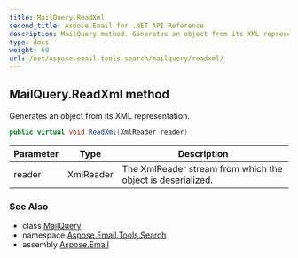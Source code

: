 ```yaml
---
title: MailQuery.ReadXml
second_title: Aspose.Email for .NET API Reference
description: MailQuery method. Generates an object from its XML representation
type: docs
weight: 60
url: /net/aspose.email.tools.search/mailquery/readxml/
---
```

## MailQuery.ReadXml method

Generates an object from its XML representation.

```csharp
public virtual void ReadXml(XmlReader reader)
```

| Parameter | Type | Description |
| --- | --- | --- |
| reader | XmlReader | The XmlReader stream from which the object is deserialized. |

### See Also

* class [MailQuery](../)
* namespace [Aspose.Email.Tools.Search](../../mailquery/)
* assembly [Aspose.Email](../../../)


